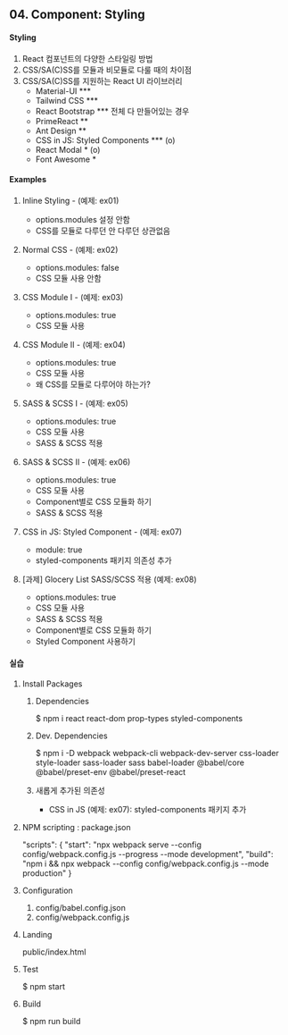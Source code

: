## 04. Component: Styling

#### Styling

1. React 컴포넌트의 다양한 스타일링 방법
2. CSS/SA(C)SS를 모듈과 비모듈로 다룰 때의 차이점
3. CSS/SA(C)SS를 지원하는 React UI 라이브러리
      - Material-UI \*\*\*
      - Tailwind CSS \*\*\*
      - React Bootstrap \*\*\* 전체 다 만들어있는 경우
      - PrimeReact \*\*
      - Ant Design \*\*
      - CSS in JS: Styled Components \*\*\* (o)
      - React Modal \* (o)
      - Font Awesome \*

#### Examples

1. Inline Styling - (예제: ex01)

      - options.modules 설정 안함
      - CSS를 모듈로 다루던 안 다루던 상관없음

2. Normal CSS - (예제: ex02)

      - options.modules: false
      - CSS 모듈 사용 안함

3. CSS Module I - (예제: ex03)

      - options.modules: true
      - CSS 모듈 사용

4. CSS Module II - (예제: ex04)

      - options.modules: true
      - CSS 모듈 사용
      - 왜 CSS를 모듈로 다루어야 하는가?

5. SASS & SCSS I - (예제: ex05)

      - options.modules: true
      - CSS 모듈 사용
      - SASS & SCSS 적용

6. SASS & SCSS II - (예제: ex06)

      - options.modules: true
      - CSS 모듈 사용
      - Component별로 CSS 모듈화 하기
      - SASS & SCSS 적용

7. CSS in JS: Styled Component - (예제: ex07)

      - module: true
      - styled-components 패키지 의존성 추가

8. [과제] Glocery List SASS/SCSS 적용 (예제: ex08)
      - options.modules: true
      - CSS 모듈 사용
      - SASS & SCSS 적용
      - Component별로 CSS 모듈화 하기
      - Styled Component 사용하기

#### 실습

1. Install Packages

      1. Dependencies

            $ npm i react react-dom prop-types styled-components

      2. Dev. Dependencies

            $ npm i -D webpack webpack-cli webpack-dev-server css-loader style-loader sass-loader sass babel-loader @babel/core @babel/preset-env @babel/preset-react

      3. 새롭게 추가된 의존성
            - CSS in JS (예제: ex07): styled-components 패키지 추가

2. NPM scripting : package.json

      "scripts": {
      "start": "npx webpack serve --config config/webpack.config.js --progress --mode development",
      "build": "npm i && npx webpack --config config/webpack.config.js --mode production"
      }

3. Configuration

      1. config/babel.config.json
      2. config/webpack.config.js

4. Landing

      public/index.html

5. Test

      $ npm start

6. Build

      $ npm run build
